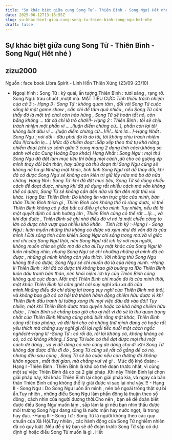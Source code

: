 ```yaml
---
title: "Sự khác biệt giữa cung Song Tử - Thiên Bình - Song Ngư( Hết nhé )"
date: 2025-06-12T13:18:55Z
slug: su-khac-biet-giua-cung-song-tu-thien-binh-song-ngu-het-nhe
draft: false
---
```


## Sự khác biệt giữa cung Song Tử - Thiên Bình - Song Ngư( Hết nhé )

## zizu2000

Nguồn : 
face book Libra Spirit - Linh Hồn Thiên Xứng (23/09-23/10)​ 
* Ngoại hình :​ ​Song Tử : kỳ quái, ấn tượng.​Thiên Bình : tươi sáng , rạng rỡ.​Song Ngư: trau chuốt ,mượt mà.​ ​MẶT TIÊU CỰC:​ ​*Tính thiếu trách nhiệm của cả 3 :​- Hạng 3 : Song Tử : không quan tâm , đối với Song Tử cuộc sống là một game show , cần chi để tâm quá nhiều , nếu Song Tử cảm thấy đó là một trò chơi còn hào hứng , Song Tử sẽ hoàn tất nó, còn bằng không ... tất cả chỉ là trò chơi!!!​- Hạng 2 : Thiên Bình : tôi sẽ chịu trách nhiệm một phần vì .....(luận điểm chứng cứ...), phần còn lại tôi không biết đâu vì ....(luận điểm chứng cứ...)!!!(...làm lơ... )​-Hạng Nhất : Song Ngư : nói dối - đâu phải đó là do tôi, tôi không chịu trách nhiệm đâu !!(chuồn lẹ....)​ ​*Mức độ chiếm đoạt :​Sắp xếp theo thứ tự khả năng chiếm đoạt (chỉ so sánh giữa 3 cung mang 2 dạng tính cách,không so sánh với các Cung Hoàng Đạo khác)​ ​Hạng Nhất : Song Ngư : mọi thứ Song Ngư đã đặt làm mục tiêu thì bằng mọi cách ,dù cho có gượng ép mình thay đổi bản thân, hay dùng cả thủ đoạn thì Song Ngư cũng sẽ không nề hà gì.Nhưng mặt khác, tính tình Song Ngư rất dễ thay đổi, khi đã có được Song Ngư sẽ không còn kiên trì giữ lấy nữa mà bỏ dờ nữa chừng.​ ​Hạng Nhì : Song Tử :khi đã đặt mục tiêu, Song Tử sẽ dùng nhiều cách để đoạt được, nhưng khi đã sử dụng rất nhiều cách mà vẫn không thể có được, Song Tử sẽ không cần đến nữa và tìm đến một thú vui khác.​ ​Hạng Ba: Thiên Bình: Do không tin vàn trực giác của mình, bản thân Thiên Bình thích gì , Thiên Bình còn không thể rõ ràng được, vì thế Thiên Bình không có ý đạt bất cứ điều gì cho mình.Tuy nhiên, nếu đó là một quyết định có ảnh hưởng lớn , Thiên Bình cũng có thể rất ...lỳ..., và khi đạt được , Thiên Bình sẽ ghi nhớ điều đó vì nó là một chiến công to lớn có được nhờ vượt qua nhiều khó khăn. ​ ​* Tính ích kỷ :​-Hạng I - Song Ngư : luôn muốn những thứ không có được và xem như đó vốn đã là của mình !​ ​Đời sống tình cảm khiến Song Ngư chỉ sống trong mơ.Và vì giấc mơ chỉ của Song Ngư thôi, nên Song Ngư rất ích kỷ với mọi người, không muốn chia sẻ giấc mơ đó cho ai.Tuy mặt khác của Song Ngư là luôn nhường nhịn, nhưng Song Ngư sẽ chỉ nhường những gì mình đã có được , những gì mình không còn yêu thích. Với những thứ Song Ngư không thể có được, Song Ngư sẽ chỉ muốn đó là của riêng mình.​ ​-Hạng II-Thiên Bình : khi đã có được thì không bao giờ buông ra !​ ​Do Thiên Bình luôn đấu tranh bản thân, nên khái niệm ích kỷ của Thiên Bình cũng không quá cực đoan. Một mặt Thiên Bình chỉ muốn đó là của mình thôi, mặt khác Thiên Bình lại căm ghét cái suy nghĩ xấu xa đó của mình.Những điều đó chỉ dừng lại trong suy nghĩ của Thiên Bình mà thôi, và không bao giờ có cơ hội trở thành hành động chiếm hữu được vì khi Thiên Bình đấu tranh tư tưởng xong thì mọi việc đâu đã vào đó!!​ ​Tuy nhiên, một khi Thiên Bình được trao quyền hoặc có khả năng chiếm hữu được , Thiên Bình sẽ chẳng bao giờ cho ai hết vì đó sẽ là thứ quan trọng nhất của Thiên Bình.Nhưng cũng phải biết rằng mặt khác, Thiên Bình cũng rất hào phóng, và đôi khi cho cả những thứ mình đang có hoặc rất yêu thích mà chẳng suy nghĩ gì rồi lại ngồi tiếc nuối một cách ngốc nghếch!​ ​-Hạng III -Song Tử : có rồi đó, rồi lại không có, không không có có, có có không không..!​ ​Song Tử luôn có thể đạt được mọi thứ một cách dẽ dàng , và vì dễ dàng có nên cũng dẽ dàng cho đi .Khi Song Tử không đạt được điều đì đó , Song Tử cũng sẽ rất cố gắng để có nó, nhưng đếu sau cùng , Song Tử sẽ bỏ cuộc nếu con đường đó không khôn ngoan , mất thời gian, mà chẳng vui vẻ gì .​ ​* Mức độ khó đoán:​ ​- Hạng I -Thiên Bình : Thiên Bình là khó có thể đoán trước nhất, vì cùng một sự việc Thiên Bình đã có cà 2 giải pháp .Khi này Thiên Bình lại chọn giải pháp này, khi khác Thiên Bình lại chọn giải pháp kia, và ngay cả bản thân Thiên Bình cũng không thể lý giải được vì sao lại như vậy.!!!​ ​- Hạng II - Song Ngư : Do Song Ngư luôn ẩn mình , nên bề ngoài trông thật sự bí ẩn.Tuy nhiên , những điều Song Ngư làm phần đông là thuận theo số đông , cách nhìn của người đương thời.Cho nên , bạn sẽ dễ đoán biết được điều Song Ngư muốn làm , sắp làm là gì nếu bạn nhìn thấu được môi trường Song Ngư đang sống là nước mặn hay nước ngọt, là trong hay đục.​ ​-Hạng III - Song Tử : Song Tử là người không theo các quy chuẩn của Xã Hội.Tuy nhiên , các hành động của Song Tử nghiễm nhiên đã có quy luật .Nếu để ý kỹ bạn sẽ dễ đoán trước Song Tử sắp có dự định gì hoặc điều Song Tử muốn là gì .​ ​Hết ​